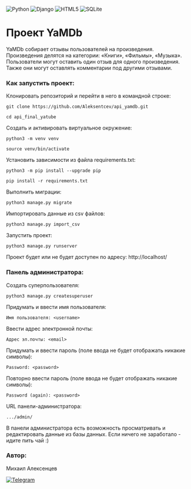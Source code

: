 ![Python](https://img.shields.io/badge/python-3670A0?style=for-the-badge&logo=python&logoColor=ffdd54) ![Django](https://img.shields.io/badge/django-%23092E20.svg?style=for-the-badge&logo=django&logoColor=white) ![HTML5](https://img.shields.io/badge/html5-%23E34F26.svg?style=for-the-badge&logo=html5&logoColor=white) ![SQLite](https://img.shields.io/badge/sqlite-%2307405e.svg?style=for-the-badge&logo=sqlite&logoColor=white)


# Проект YaMDb 

YaMDb собирает отзывы пользователей на произведения. Произведения делятся на категории: «Книги», «Фильмы», «Музыка».
Пользователи могут оставить один отзыв для одного произведения. Также они могут оставлять комментарии под другими отзывами.

### Как запустить проект:

Клонировать репозиторий и перейти в него в командной строке:

```
git clone https://github.com/Aleksentcev/api_yamdb.git
```

```
cd api_final_yatube
```

Cоздать и активировать виртуальное окружение:

```
python3 -m venv venv
```
```
source venv/bin/activate
```

Установить зависимости из файла requirements.txt:

```
python3 -m pip install --upgrade pip
```

```
pip install -r requirements.txt
```

Выполнить миграции:

```
python3 manage.py migrate
```

Импортировать данные из csv файлов:

```
python3 manage.py import_csv
```

Запустить проект:

```
python3 manage.py runserver
```

Проект будет или не будет доступен по адресу: http://localhost/


### Панель администратора:

Создать суперпользователя:

```
python3 manage.py createsuperuser
```

Придумать и ввести имя пользователя:

```
Имя пользователя: <username>
```

Ввести адрес электронной почты:

```
Адрес эл.почты: <email>
```

Придумать и ввести пароль (поле ввода не будет отображать никакие символы):

```
Password: <password>
```

Повторно ввести пароль (поле ввода не будет отображать никакие символы):

```
Password (again): <password>
```

URL панели-администратора:

```
.../admin/
```

В панели администратора есть возможность просматривать и редактировать данные из базы данных.
Если ничего не заработало - идите пить чай :)

### Автор:

Михаил Алексенцев

[![Telegram](https://img.shields.io/badge/aleksentcev-2CA5E0?style=for-the-badge&logo=telegram&logoColor=white&link=https://t.me/aleksentcev)](https://t.me/aleksentcev)
